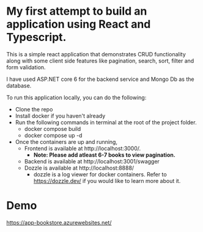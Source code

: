 
# My first attempt to build an application using React and Typescript. 
This is a simple react application that demonstrates CRUD functionality along with some client side features like pagination, search, sort, filter and form validation.

I have used ASP.NET core 6 for the backend service and Mongo Db as the database.

To run this application locally, you can do the following:
- Clone the repo
- Install docker if you haven't already
- Run the following commands in terminal at the root of the project folder.
  - docker compose build
  - docker compose up -d
- Once the containers are up and running, 
  - Frontend is available at http://localhost:3000/.
    -  <b>Note: Please add atleast 6-7 books to view pagination.</b>
  - Backend is available at  http://localhost:3001/swagger
  - Dozzle is available at http://localhost:8888/
     - dozzle is a log viewer for docker containers. Refer to https://dozzle.dev/ if you would like to learn more about it.


# Demo 
https://app-bookstore.azurewebsites.net/
